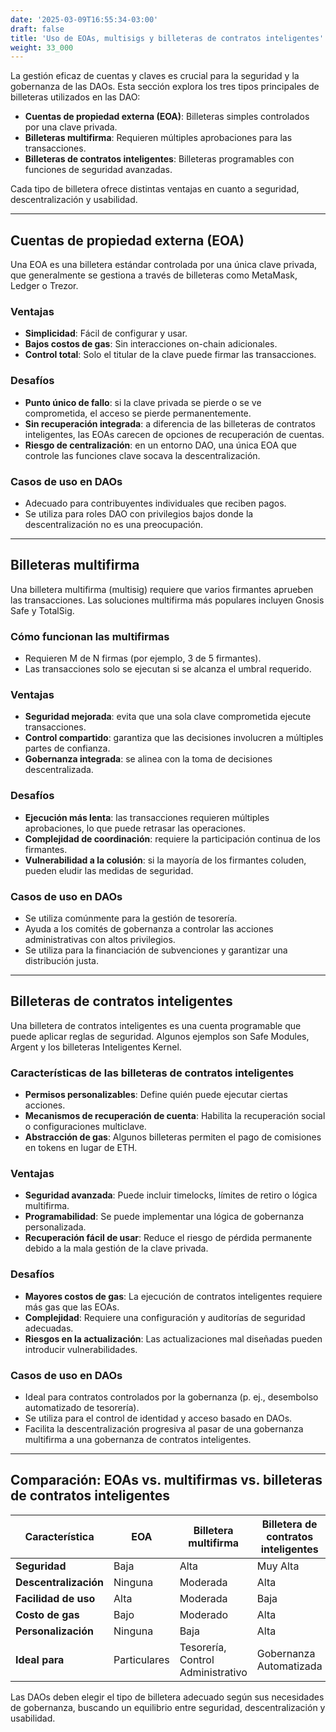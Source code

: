 ```yaml
---
date: '2025-03-09T16:55:34-03:00'
draft: false
title: 'Uso de EOAs, multisigs y billeteras de contratos inteligentes'
weight: 33_000
---
```


La gestión eficaz de cuentas y claves es crucial para la seguridad y la gobernanza de las DAOs. Esta sección explora los tres tipos principales de billeteras utilizados en las DAO:

- **Cuentas de propiedad externa (EOA)**: Billeteras simples controlados por una clave privada.
- **Billeteras multifirma**: Requieren múltiples aprobaciones para las transacciones.
- **Billeteras de contratos inteligentes**: Billeteras programables con funciones de seguridad avanzadas.

Cada tipo de billetera ofrece distintas ventajas en cuanto a seguridad, descentralización y usabilidad.

---

## **Cuentas de propiedad externa (EOA)**

Una EOA es una billetera estándar controlada por una única clave privada, que generalmente se gestiona a través de billeteras como MetaMask, Ledger o Trezor.

### **Ventajas**
- **Simplicidad**: Fácil de configurar y usar.
- **Bajos costos de gas**: Sin interacciones on-chain adicionales.
- **Control total**: Solo el titular de la clave puede firmar las transacciones.

### **Desafíos**
- **Punto único de fallo**: si la clave privada se pierde o se ve comprometida, el acceso se pierde permanentemente.
- **Sin recuperación integrada**: a diferencia de las billeteras de contratos inteligentes, las EOAs carecen de opciones de recuperación de cuentas.
- **Riesgo de centralización**: en un entorno DAO, una única EOA que controle las funciones clave socava la descentralización.

### **Casos de uso en DAOs**
- Adecuado para contribuyentes individuales que reciben pagos.
- Se utiliza para roles DAO con privilegios bajos donde la descentralización no es una preocupación.

---

## **Billeteras multifirma**

Una billetera multifirma (multisig) requiere que varios firmantes aprueben las transacciones. Las soluciones multifirma más populares incluyen Gnosis Safe y TotalSig.

### **Cómo funcionan las multifirmas**
- Requieren M de N firmas (por ejemplo, 3 de 5 firmantes).
- Las transacciones solo se ejecutan si se alcanza el umbral requerido.

### **Ventajas**
- **Seguridad mejorada**: evita que una sola clave comprometida ejecute transacciones.
- **Control compartido**: garantiza que las decisiones involucren a múltiples partes de confianza.
- **Gobernanza integrada**: se alinea con la toma de decisiones descentralizada.

### **Desafíos**
- **Ejecución más lenta**: las transacciones requieren múltiples aprobaciones, lo que puede retrasar las operaciones.
- **Complejidad de coordinación**: requiere la participación continua de los firmantes.
- **Vulnerabilidad a la colusión**: si la mayoría de los firmantes coluden, pueden eludir las medidas de seguridad.

### **Casos de uso en DAOs**
- Se utiliza comúnmente para la gestión de tesorería.
- Ayuda a los comités de gobernanza a controlar las acciones administrativas con altos privilegios.
- Se utiliza para la financiación de subvenciones y garantizar una distribución justa. 

---

## **Billeteras de contratos inteligentes**

Una billetera de contratos inteligentes es una cuenta programable que puede aplicar reglas de seguridad. Algunos ejemplos son Safe Modules, Argent y los billeteras Inteligentes Kernel.

### **Características de las billeteras de contratos inteligentes**
- **Permisos personalizables**: Define quién puede ejecutar ciertas acciones.
- **Mecanismos de recuperación de cuenta**: Habilita la recuperación social o configuraciones multiclave.
- **Abstracción de gas**: Algunos billeteras permiten el pago de comisiones en tokens en lugar de ETH.

### **Ventajas**
- **Seguridad avanzada**: Puede incluir timelocks, límites de retiro o lógica multifirma.
- **Programabilidad**: Se puede implementar una lógica de gobernanza personalizada.
- **Recuperación fácil de usar**: Reduce el riesgo de pérdida permanente debido a la mala gestión de la clave privada.

### **Desafíos**
- **Mayores costos de gas**: La ejecución de contratos inteligentes requiere más gas que las EOAs. 
- **Complejidad**: Requiere una configuración y auditorías de seguridad adecuadas.
- **Riesgos en la actualización**: Las actualizaciones mal diseñadas pueden introducir vulnerabilidades.

### **Casos de uso en DAOs**
- Ideal para contratos controlados por la gobernanza (p. ej., desembolso automatizado de tesorería).
- Se utiliza para el control de identidad y acceso basado en DAOs.
- Facilita la descentralización progresiva al pasar de una gobernanza multifirma a una gobernanza de contratos inteligentes.

---

## **Comparación: EOAs vs. multifirmas vs. billeteras de contratos inteligentes**

| **Característica** | **EOA** | **Billetera multifirma** | **Billetera de contratos inteligentes** |
|-------------------|------|----------------|----------------------|
| **Seguridad** | Baja | Alta | Muy Alta |
| **Descentralización** | Ninguna | Moderada | Alta |
| **Facilidad de uso** | Alta | Moderada | Baja |
| **Costo de gas** | Bajo | Moderado | Alta |
| **Personalización** | Ninguna | Baja | Alta |
| **Ideal para** | Particulares | Tesorería, Control Administrativo | Gobernanza Automatizada |

Las DAOs deben elegir el tipo de billetera adecuado según sus necesidades de gobernanza, buscando un equilibrio entre seguridad, descentralización y usabilidad.